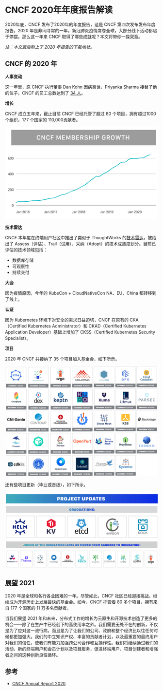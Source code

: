 # CNCF 2020年年度报告解读

2020年底，CNCF 发布了2020年的年度报告，这是 CNCF 第四次发布发布年度报告。2020 年是非同寻常的一年，新冠肺炎疫情席卷全球，大部分线下活动都陷于停摆。那么这一年来 CNCF 取得了哪些成就呢？本文将带你一探究竟。

*注：本文最后附上了 2020 年报告的下载地址。*

## CNCF 的 2020 年

**人事变动**

这一年里，原 CNCF 执行董事 Dan Kohn 因病离世，Priyanka Sharma 接替了他的位子，CNCF 的员工总数达到了 [34 人](https://www.cncf.io/people/staff/)。

**增长**

CNCF 成立五年来，截止目前 CNCF 已经托管了超过 80 个项目，拥有超过1000 个组织，177 个国家的 110,000贡献者。

![CNCF 会员增长情况](../images/008eGmZEly1gmhqzaxsy1j31dz0u0acn.jpg)

**技术雷达**

CNCF 本年度在终端用户社区中推出了类似于 ThoughtWorks 的[技术雷达](https://radar.cncf.io/)，被给出了 Assess（评估）、Trail（试用）、采纳（Adopt）的技术成熟度划分。目前已评估的技术领域包括：

- 数据库存储
- 可观察性
- 持续交付

**大会**

因为疫情原因，今年的 KubeCon + CloudNativeCon NA、EU、China 都转移到了线上。

**认证**

因为 Kubernetes 环境下对安全的需求日益迫切，CNCF 在原有的 CKA（Certified Kubernetes Administrator）和 CKAD（Certified Kubernetes Application Developer）基础上增加了 CKSS（Certified Kubernetes Security Specialist）。

**项目**

2020 年 CNCF 共接纳了 35 个项目加入基金会，如下所示。

![新收录的开源项目](../images/008eGmZEly1gmhrip3dc2j315q0u01e0.jpg)

还有些项目更新（毕业或晋级），如下所示。

![项目更新](../images/008eGmZEly1gmhrl3860hj31ob0u0wn4.jpg)

## 展望 2021 

2020 年是全球和各行各业困难的一年。尽管如此，CNCF 社区已经迎接挑战，继续成为开源历史上发展最快的基金会。如今，CNCF 托管着 80 多个项目，拥有来自 177 个国家的 11 万多名贡献者。

当我们展望 2021 年和未来，分布式工作的增长为云原生和开源技术创造了更多的机会——除了在生产中已经创下的高使用率之外。我们需要无处不在的创新，不仅是为了应对这一流行病，而且是为了让我们的公司、政府和整个经济比以往任何时候都更加强大。我们的中立知识产权、丰富的贡献者计划，以及最重要的最终用户对我们的信任，使我们有能力加强跨公司合作和互操作性。我们将继续通过我们的活动、新的终端用户和会员计划以及项目服务，促进终端用户、项目创建者和增强者之间的这种创新良性循环。

## 参考

- [CNCF Annual Report 2020](https://www.cncf.io/cncf-annual-report-2020-pdf)

